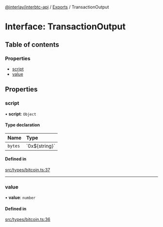 [@interlay/interbtc-api](../README.md) / [Exports](../modules.md) / TransactionOutput

# Interface: TransactionOutput

## Table of contents

### Properties

- [script](TransactionOutput.md#script)
- [value](TransactionOutput.md#value)

## Properties

### <a id="script" name="script"></a> script

• **script**: `Object`

#### Type declaration

| Name | Type |
| :------ | :------ |
| `bytes` | \`0x$\{string}\` |

#### Defined in

[src/types/bitcoin.ts:37](https://github.com/interlay/interbtc-api/blob/1c0379f56248ac2da57930d5704199f69f941aa8/src/types/bitcoin.ts#L37)

___

### <a id="value" name="value"></a> value

• **value**: `number`

#### Defined in

[src/types/bitcoin.ts:36](https://github.com/interlay/interbtc-api/blob/1c0379f56248ac2da57930d5704199f69f941aa8/src/types/bitcoin.ts#L36)
